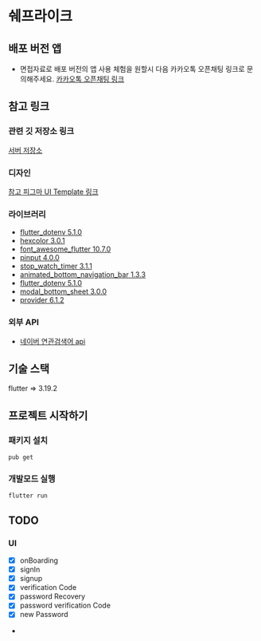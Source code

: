 # 쉐프라이크

## 배포 버전 앱

- 면접자료로 배포 버전의 앱 사용 체험을 원할시 다음 카카오톡 오픈채팅 링크로 문의해주세요.
[카카오톡 오픈채팅 링크]()


## 참고 링크

### 관련 깃 저장소 링크

[서버 저장소]()

### 디자인

 [참고 피그마 UI Template 링크](https://www.uistore.design/items/chefio-recipe-free-app-ui-kit-for-figma/)

### 라이브러리

- [flutter_dotenv 5.1.0](https://pub.dev/packages/flutter_dotenv)
- [hexcolor 3.0.1](https://pub.dev/packages/hexcolor)
- [font_awesome_flutter 10.7.0](https://pub.dev/packages/font_awesome_flutter)
- [pinput 4.0.0](https://pub.dev/packages/pinput)
- [stop_watch_timer 3.1.1](https://pub.dev/packages/stop_watch_timer)
- [animated_bottom_navigation_bar 1.3.3](https://pub.dev/packages/animated_bottom_navigation_bar)
- [flutter_dotenv 5.1.0](https://pub.dev/packages/flutter_dotenv)
- [modal_bottom_sheet 3.0.0](https://pub.dev/packages/modal_bottom_sheet)
- [provider 6.1.2](https://pub.dev/packages/provider)

### 외부 API

- [네이버 연관검색어 api](https://naver.github.io/searchad-apidoc/#/tags/RelKwdStat)



## 기술 스택

flutter => 3.19.2


## 프로젝트 시작하기

### 패키지 설치

`pub get`

### 개발모드 실행

`flutter run`


## TODO

### UI
- [x] onBoarding
- [x] signIn
- [x] signup
- [x] verification Code
- [x] password Recovery
- [x] password verification Code 
- [x] new Password
- 